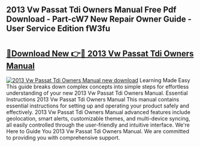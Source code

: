## 2013 Vw Passat Tdi Owners Manual Free Pdf Download - Part-cW7 New Repair Owner Guide - User Service Edition fW3fu

# <h2><a href="http://bc4567.oget.top/?id=2013+Vw+Passat+Tdi+Owners+Manual">🔗Download New 👉🔴 2013 Vw Passat Tdi Owners Manual</a></h2>

[![2013 Vw Passat Tdi Owners Manual new download](https://i.imgur.com/5g1atiW.png)](http://bc4567.oget.top/?id=2013+Vw+Passat+Tdi+Owners+Manual)
Learning Made Easy This guide breaks down complex concepts into simple steps for effortless understanding of your new 2013 Vw Passat Tdi Owners Manual. Essential Instructions 2013 Vw Passat Tdi Owners Manual This manual contains essential instructions for setting up and operating your product safely and effectively. 2013 Vw Passat Tdi Owners Manual advanced features include geolocation, smart alerts, customizable themes, and multi-device syncing, all easily controlled through the user-friendly and intuitive interface. We're Here to Guide You 2013 Vw Passat Tdi Owners Manual. We are committed to providing you with comprehensive support.
